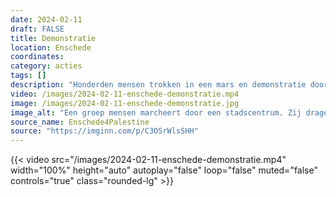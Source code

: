 ```yaml
---
date: 2024-02-11
draft: FALSE
title: Demonstratie
location: Enschede
coordinates: 
category: acties
tags: []
description: "Honderden mensen trokken in een mars en demonstratie door het stadscentrum van Enschede."
video: /images/2024-02-11-enschede-demonstratie.mp4
image: /images/2024-02-11-enschede-demonstratie.jpg
image_alt: "Een groep mensen marcheert door een stadscentrum. Zij dragen Palestijnse vlaggen. Voorop loopt een groep kinderen met een spandoek, met daarop de tekst (in het Engels): 'Zij hebben namen. Zij hadden dromen', plus de namen van duizenden mensen die door de zionistische bezetter vermoord zijn."
source_name: Enschede4Palestine
source: "https://imginn.com/p/C3OSrWlsSHH"
---
```

{{< video src="/images/2024-02-11-enschede-demonstratie.mp4" width="100%" height="auto" autoplay="false" loop="false" muted="false" controls="true" class="rounded-lg" >}}